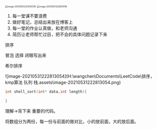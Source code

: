 <img src="H:\wangchen\Documents\LeetCode\排序，kmp算法 队列 栈.assets\image-20210531221545376.png" alt="image-20210531221545376" style="zoom:50%;" />

<img src="H:\wangchen\Documents\LeetCode\排序，kmp算法 队列 栈.assets\image-20210531221631016.png" alt="image-20210531221631016" style="zoom:50%;" />

1. 每一堂课不要浪费
2. 做好笔记，总结出来放在博客上
3. 每一堂的作业认真做，和老师沟通
4. 简历让老师帮忙过目，把不会的具体问题记录下来



排序 

冒泡 选择 闭眼写出来

希尔排序

![image-20210531222813054](H:\wangchen\Documents\LeetCode\排序，kmp算法 队列 栈.assets\image-20210531222813054.png)

```cpp
int shell_sort(int* data,int length){
    
}
```

理解->背下来 重要的代码。



将数组分为两份，每一份与前面的做对比，小的放前面，大的放后面。